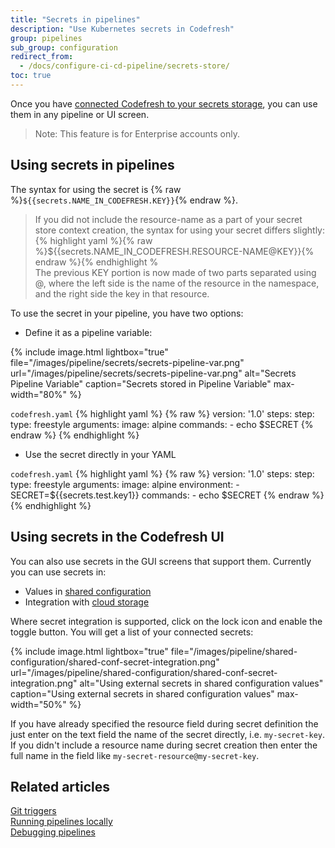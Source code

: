 ```yaml
---
title: "Secrets in pipelines"
description: "Use Kubernetes secrets in Codefresh"
group: pipelines
sub_group: configuration
redirect_from:
  - /docs/configure-ci-cd-pipeline/secrets-store/
toc: true
---
```


Once you have [connected Codefresh to your secrets storage]({{site.baseurl}}/docs/integrations/secret-storage/), you can use them in any pipeline or UI screen.

> Note: This feature is for Enterprise accounts only.

## Using secrets in pipelines

The syntax for using the secret is {% raw %}`${{secrets.NAME_IN_CODEFRESH.KEY}}`{% endraw %}.

> If you did not include the resource-name as a part of your secret store context creation, the syntax for using your secret differs slightly:  
  {% highlight yaml %}{% raw %}${{secrets.NAME_IN_CODEFRESH.RESOURCE-NAME@KEY}}{% endraw %}{% endhighlight %  
  The previous KEY portion is now made of two parts separated using @, where the left side is the name of the resource in the namespace, and the right side the key in that resource.

To use the secret in your pipeline, you have two options:

* Define it as a pipeline variable:

{% include 
image.html 
lightbox="true" 
file="/images/pipeline/secrets/secrets-pipeline-var.png" 
url="/images/pipeline/secrets/secrets-pipeline-var.png"
alt="Secrets Pipeline Variable" 
caption="Secrets stored in Pipeline Variable" 
max-width="80%" 
%}

`codefresh.yaml`
{% highlight yaml %}
{% raw %}
version: '1.0'
steps:
  step:
    type: freestyle
    arguments:
      image: alpine
      commands:
        - echo $SECRET
{% endraw %}
{% endhighlight %}

* Use the secret directly in your YAML

`codefresh.yaml`
{% highlight yaml %}
{% raw %}
version: '1.0'
steps:
  step:
    type: freestyle
    arguments:
      image: alpine
      environment:
        - SECRET=${{secrets.test.key1}}
      commands:
        - echo $SECRET
{% endraw %}
{% endhighlight %}


## Using secrets in the Codefresh UI

You can also use secrets in the GUI screens that support them. Currently you can use secrets in:

* Values in [shared configuration]({{site.baseurl}}/docs/pipelines/configuration/shared-configuration/)
* Integration with [cloud storage]({{site.baseurl}}/docs/testing/test-reports/#connecting-your-storage-account)

Where secret integration is supported, click on the lock icon and enable the toggle button. You will get a list of your connected secrets:


{% include 
image.html 
lightbox="true" 
file="/images/pipeline/shared-configuration/shared-conf-secret-integration.png" 
url="/images/pipeline/shared-configuration/shared-conf-secret-integration.png"
alt="Using external secrets in shared configuration values" 
caption="Using external secrets in shared configuration values"
max-width="50%"
%}

If you have already specified the resource field during secret definition the just enter on the text field the name of the secret directly, i.e. `my-secret-key`.
If you didn't include a resource name during secret creation then enter the full name in the field like `my-secret-resource@my-secret-key`.


## Related articles
[Git triggers]({{site.baseurl}}/docs/pipelines/triggers/git-triggers/)  
[Running pipelines locally]({{site.baseurl}}/docs/pipelines/running-pipelines-locally/)  
[Debugging pipelines]({{site.baseurl}}/docs//example-catalog/cd-examples/trigger-a-k8s-deployment-from-docker-registry/)  

